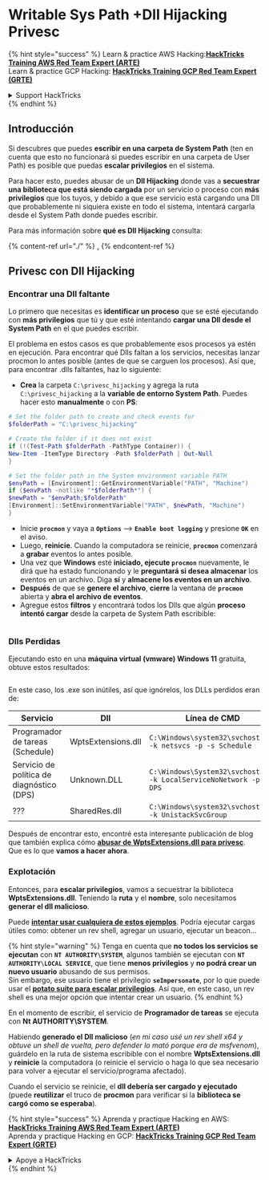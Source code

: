 # Writable Sys Path +Dll Hijacking Privesc

{% hint style="success" %}
Learn & practice AWS Hacking:<img src="/.gitbook/assets/arte.png" alt="" data-size="line">[**HackTricks Training AWS Red Team Expert (ARTE)**](https://training.hacktricks.xyz/courses/arte)<img src="/.gitbook/assets/arte.png" alt="" data-size="line">\
Learn & practice GCP Hacking: <img src="/.gitbook/assets/grte.png" alt="" data-size="line">[**HackTricks Training GCP Red Team Expert (GRTE)**<img src="/.gitbook/assets/grte.png" alt="" data-size="line">](https://training.hacktricks.xyz/courses/grte)

<details>

<summary>Support HackTricks</summary>

* Check the [**subscription plans**](https://github.com/sponsors/carlospolop)!
* **Join the** 💬 [**Discord group**](https://discord.gg/hRep4RUj7f) or the [**telegram group**](https://t.me/peass) or **follow** us on **Twitter** 🐦 [**@hacktricks\_live**](https://twitter.com/hacktricks\_live)**.**
* **Share hacking tricks by submitting PRs to the** [**HackTricks**](https://github.com/carlospolop/hacktricks) and [**HackTricks Cloud**](https://github.com/carlospolop/hacktricks-cloud) github repos.

</details>
{% endhint %}

## Introducción

Si descubres que puedes **escribir en una carpeta de System Path** (ten en cuenta que esto no funcionará si puedes escribir en una carpeta de User Path) es posible que puedas **escalar privilegios** en el sistema.

Para hacer esto, puedes abusar de un **Dll Hijacking** donde vas a **secuestrar una biblioteca que está siendo cargada** por un servicio o proceso con **más privilegios** que los tuyos, y debido a que ese servicio está cargando una Dll que probablemente ni siquiera existe en todo el sistema, intentará cargarla desde el System Path donde puedes escribir.

Para más información sobre **qué es Dll Hijacking** consulta:

{% content-ref url="./" %}
[.](./)
{% endcontent-ref %}

## Privesc con Dll Hijacking

### Encontrar una Dll faltante

Lo primero que necesitas es **identificar un proceso** que se esté ejecutando con **más privilegios** que tú y que esté intentando **cargar una Dll desde el System Path** en el que puedes escribir.

El problema en estos casos es que probablemente esos procesos ya estén en ejecución. Para encontrar qué Dlls faltan a los servicios, necesitas lanzar procmon lo antes posible (antes de que se carguen los procesos). Así que, para encontrar .dlls faltantes, haz lo siguiente:

* **Crea** la carpeta `C:\privesc_hijacking` y agrega la ruta `C:\privesc_hijacking` a la **variable de entorno System Path**. Puedes hacer esto **manualmente** o con **PS**:
```powershell
# Set the folder path to create and check events for
$folderPath = "C:\privesc_hijacking"

# Create the folder if it does not exist
if (!(Test-Path $folderPath -PathType Container)) {
New-Item -ItemType Directory -Path $folderPath | Out-Null
}

# Set the folder path in the System environment variable PATH
$envPath = [Environment]::GetEnvironmentVariable("PATH", "Machine")
if ($envPath -notlike "*$folderPath*") {
$newPath = "$envPath;$folderPath"
[Environment]::SetEnvironmentVariable("PATH", $newPath, "Machine")
}
```
* Inicie **`procmon`** y vaya a **`Options`** --> **`Enable boot logging`** y presione **`OK`** en el aviso.
* Luego, **reinicie**. Cuando la computadora se reinicie, **`procmon`** comenzará a **grabar** eventos lo antes posible.
* Una vez que **Windows** esté **iniciado, ejecute `procmon`** nuevamente, le dirá que ha estado funcionando y le **preguntará si desea almacenar** los eventos en un archivo. Diga **sí** y **almacene los eventos en un archivo**.
* **Después** de que se **genere el archivo**, **cierre** la ventana de **`procmon`** abierta y **abra el archivo de eventos**.
* Agregue estos **filtros** y encontrará todos los Dlls que algún **proceso intentó cargar** desde la carpeta de System Path escribible:

<figure><img src="../../../.gitbook/assets/image (945).png" alt=""><figcaption></figcaption></figure>

### Dlls Perdidas

Ejecutando esto en una **máquina virtual (vmware) Windows 11** gratuita, obtuve estos resultados:

<figure><img src="../../../.gitbook/assets/image (607).png" alt=""><figcaption></figcaption></figure>

En este caso, los .exe son inútiles, así que ignórelos, los DLLs perdidos eran de:

| Servicio                         | Dll                | Línea de CMD                                                         |
| ------------------------------- | ------------------ | -------------------------------------------------------------------- |
| Programador de tareas (Schedule) | WptsExtensions.dll | `C:\Windows\system32\svchost.exe -k netsvcs -p -s Schedule`          |
| Servicio de política de diagnóstico (DPS) | Unknown.DLL        | `C:\Windows\System32\svchost.exe -k LocalServiceNoNetwork -p -s DPS` |
| ???                             | SharedRes.dll      | `C:\Windows\system32\svchost.exe -k UnistackSvcGroup`                |

Después de encontrar esto, encontré esta interesante publicación de blog que también explica cómo [**abusar de WptsExtensions.dll para privesc**](https://juggernaut-sec.com/dll-hijacking/#Windows\_10\_Phantom\_DLL\_Hijacking\_-\_WptsExtensionsdll). Que es lo que **vamos a hacer ahora**.

### Explotación

Entonces, para **escalar privilegios**, vamos a secuestrar la biblioteca **WptsExtensions.dll**. Teniendo la **ruta** y el **nombre**, solo necesitamos **generar el dll malicioso**.

Puede [**intentar usar cualquiera de estos ejemplos**](./#creating-and-compiling-dlls). Podría ejecutar cargas útiles como: obtener un rev shell, agregar un usuario, ejecutar un beacon...

{% hint style="warning" %}
Tenga en cuenta que **no todos los servicios se ejecutan** con **`NT AUTHORITY\SYSTEM`**, algunos también se ejecutan con **`NT AUTHORITY\LOCAL SERVICE`**, que tiene **menos privilegios** y **no podrá crear un nuevo usuario** abusando de sus permisos.\
Sin embargo, ese usuario tiene el privilegio **`seImpersonate`**, por lo que puede usar el [**potato suite para escalar privilegios**](../roguepotato-and-printspoofer.md). Así que, en este caso, un rev shell es una mejor opción que intentar crear un usuario.
{% endhint %}

En el momento de escribir, el servicio de **Programador de tareas** se ejecuta con **Nt AUTHORITY\SYSTEM**.

Habiendo **generado el Dll malicioso** (_en mi caso usé un rev shell x64 y obtuve un shell de vuelta, pero defender lo mató porque era de msfvenom_), guárdelo en la ruta de sistema escribible con el nombre **WptsExtensions.dll** y **reinicie** la computadora (o reinicie el servicio o haga lo que sea necesario para volver a ejecutar el servicio/programa afectado).

Cuando el servicio se reinicie, el **dll debería ser cargado y ejecutado** (puede **reutilizar** el truco de **procmon** para verificar si la **biblioteca se cargó como se esperaba**).

{% hint style="success" %}
Aprenda y practique Hacking en AWS:<img src="/.gitbook/assets/arte.png" alt="" data-size="line">[**HackTricks Training AWS Red Team Expert (ARTE)**](https://training.hacktricks.xyz/courses/arte)<img src="/.gitbook/assets/arte.png" alt="" data-size="line">\
Aprenda y practique Hacking en GCP: <img src="/.gitbook/assets/grte.png" alt="" data-size="line">[**HackTricks Training GCP Red Team Expert (GRTE)**<img src="/.gitbook/assets/grte.png" alt="" data-size="line">](https://training.hacktricks.xyz/courses/grte)

<details>

<summary>Apoye a HackTricks</summary>

* ¡Revise los [**planes de suscripción**](https://github.com/sponsors/carlospolop)!
* **Únase al** 💬 [**grupo de Discord**](https://discord.gg/hRep4RUj7f) o al [**grupo de telegram**](https://t.me/peass) o **síganos** en **Twitter** 🐦 [**@hacktricks\_live**](https://twitter.com/hacktricks\_live)**.**
* **Comparta trucos de hacking enviando PRs a los** [**HackTricks**](https://github.com/carlospolop/hacktricks) y [**HackTricks Cloud**](https://github.com/carlospolop/hacktricks-cloud) repositorios de github.

</details>
{% endhint %}
